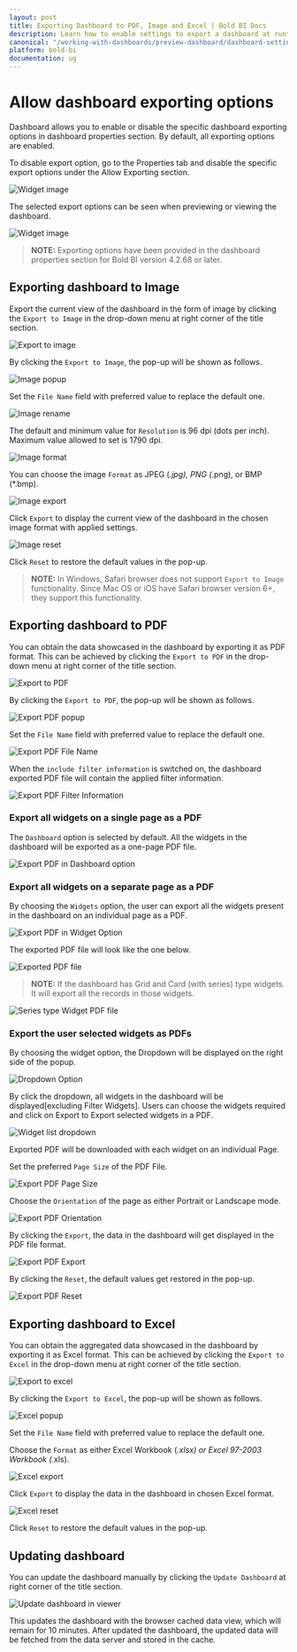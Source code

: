 ```yaml
---
layout: post
title: Exporting Dashboard to PDF, Image and Excel | Bold BI Docs
description: Learn how to enable settings to export a dashboard at runtime to PDF, Image or Excel files in Bold BI Embedded.
canonical: "/working-with-dashboards/preview-dashboard/dashboard-settings/"
platform: bold-bi
documentation: ug
---
```

# Allow dashboard exporting options

Dashboard allows you to enable or disable the specific dashboard exporting options in dashboard properties section. By default, all exporting options are enabled.

To disable export option, go to the Properties tab and disable the specific export options under the Allow Exporting section.

![Widget image](/static/assets/working-with-dashboards/preview-dashboards/images/allow-exporting-option.png)

The selected export options can be seen when previewing or viewing the dashboard.

![Widget image](/static/assets/working-with-dashboards/preview-dashboards/images/exporting-option-dashboard.png)

> **NOTE:** Exporting options have been provided in the dashboard properties section for Bold BI version 4.2.68 or later.

## Exporting dashboard to Image

   Export the current view of the dashboard in the form of image by clicking the `Export to Image` in the drop-down menu at right corner of the title section.
    
   ![Export to image](/static/assets/working-with-dashboards/preview-dashboards/images/exporttoimage.png)
   
   By clicking the `Export to Image`, the pop-up will be shown as follows.
   
   ![Image popup](/static/assets/working-with-dashboards/preview-dashboards/images/Imagepopup.png)
   
   Set the `File Name` field with preferred value to replace the default one.
   
   ![Image rename](/static/assets/working-with-dashboards/preview-dashboards/images/Imagerename.png)
   
   The default and minimum value for `Resolution` is 96 dpi (dots per inch). Maximum value allowed to set is 1790 dpi.
   
   ![Image format](/static/assets/working-with-dashboards/preview-dashboards/images/ImageFormat.png)
   
   You can choose the image `Format` as JPEG (*.jpg), PNG (*.png), or BMP (*.bmp).
   
   ![Image export](/static/assets/working-with-dashboards/preview-dashboards/images/ImageExport.png)
   
   Click `Export` to display the current view of the dashboard in the chosen image format with applied settings.
   
   ![Image reset](/static/assets/working-with-dashboards/preview-dashboards/images/ImageReset.png)
   
   Click `Reset` to restore the default values in the pop-up.
   
   > **NOTE:**  In Windows, Safari browser does not support `Export to Image` functionality. Since Mac OS or iOS have Safari browser version 6+, they support this functionality.
   
## Exporting dashboard to PDF

   You can obtain the data showcased in the dashboard by exporting it as PDF format. This can be achieved by clicking the `Export to PDF` in the drop-down menu at right corner of the title section.
   
   ![Export to PDF](/static/assets/working-with-dashboards/preview-dashboards/images/ExporttoPDF.png#max-width=70%)
   
   By clicking the `Export to PDF`, the pop-up will be shown as follows.
   
   ![Export PDF popup ](/static/assets/working-with-dashboards/preview-dashboards/images/dashboardPDFExportDialog.png#max-width=70%)

   Set the `File Name` field with preferred value to replace the default one.
   
   ![Export PDF File Name](/static/assets/working-with-dashboards/preview-dashboards/images/dashboardPDFExportFileName.png#max-width=70%)
   
   When the `include filter information` is switched on, the dashboard exported PDF file will contain the applied filter information.

   ![Export PDF Filter Information](/static/assets/working-with-dashboards/preview-dashboards/images/dashboardPDFExportFilterToggle.png#max-width=70%)

   ### Export all widgets on a single page as a PDF
   
   The `Dashboard` option is selected by default. All the widgets in the dashboard will be exported as a one-page PDF file.
   
   ![Export PDF in Dashboard option](/static/assets/working-with-dashboards/preview-dashboards/images/dashboardPDFExportDashboardOption.png#max-width=70%)

   ### Export all widgets on a separate page as a PDF

   By choosing the `Widgets` option, the user can export all the widgets present in the dashboard on an individual page as a PDF.

   ![Export PDF in Widget Option](/static/assets/working-with-dashboards/preview-dashboards/images/dashboardPDFExportWidgetOption.png#max-width=70%)

   The exported PDF file will look like the one below.

   ![Exported PDF file](/static/assets/working-with-dashboards/preview-dashboards/images/dashboardPDFExport.png)

   >**NOTE:** If the dashboard has Grid and Card (with series) type widgets. It will export all the records in those widgets.

   ![Series type Widget PDF file](/static/assets/working-with-dashboards/preview-dashboards/images/dashboardPDFExportSeriesWidget.png)

   ### Export the user selected widgets as PDFs

   By choosing the widget option, the Dropdown will be displayed on the right side of the popup.

   ![Dropdown Option](/static/assets/working-with-dashboards/preview-dashboards/images/dashboardPDFExportWidgetOptionAll.png#max-width=70%)

   By click the dropdown, all widgets in the dashboard will be displayed[excluding Filter Widgets]. Users can choose the widgets required and click on Export to Export selected widgets in a PDF.

   ![Widget list dropdown](/static/assets/working-with-dashboards/preview-dashboards/images/dashboardPDFExportWidgetListbox.png#max-width=70%)

   Exported PDF will be downloaded with each widget on an individual Page.
   
   Set the preferred `Page Size` of the PDF File.
   
   ![Export PDF Page Size](/static/assets/working-with-dashboards/preview-dashboards/images/dashboardPDFExportPageSize.png#max-width=70%)
   
   Choose the `Orientation` of the page as either Portrait or Landscape mode.
   
   ![Export PDF Orientation](/static/assets/working-with-dashboards/preview-dashboards/images/dashboardPDFExportOrientation.png#max-width=70%)
   
   By clicking the `Export`, the data in the dashboard will get displayed in the PDF file format.
   
   ![Export PDF Export](/static/assets/working-with-dashboards/preview-dashboards/images/dashboardPDFExportButton.png#max-width=70%)
   
   By clicking the `Reset`, the default values get restored in the pop-up.
   
   ![Export PDF Reset](/static/assets/working-with-dashboards/preview-dashboards/images/dashboardPDFExportReset.png#max-width=70%) 
   
## Exporting dashboard to Excel

   You can obtain the aggregated data showcased in the dashboard by exporting it as Excel format. This can be achieved by clicking the `Export to Excel` in the drop-down menu at right corner of the title section.
    
   ![Export to excel](/static/assets/working-with-dashboards/preview-dashboards/images/exporttoexcel.png)
   
   By clicking the `Export to Excel`, the pop-up will be shown as follows.
   
   ![Excel popup](/static/assets/working-with-dashboards/preview-dashboards/images/Excelpopup.png)  
   
   Set the `File Name` field with preferred value to replace the default one.
   
   Choose the `Format` as either Excel Workbook (*.xlsx) or Excel 97-2003 Workbook (*.xls).
   
   ![Excel export](/static/assets/working-with-dashboards/preview-dashboards/images/Excelexport.png)
   
   Click `Export` to display the data in the dashboard in chosen Excel format.
   
   ![Excel reset](/static/assets/working-with-dashboards/preview-dashboards/images/Excelreset.png)
   
   Click `Reset` to restore the default values in the pop-up.
   
## Updating dashboard

   You can update the dashboard manually by clicking the `Update Dashboard` at right corner of the title section.
    
   ![Update dashboard in viewer](/static/assets/working-with-dashboards/preview-dashboards/images/updatedashboardinviewer.png)
    
   This updates the dashboard with the browser cached data view, which will remain for 10 minutes. After updated the dashboard, the updated data will be fetched from the data server and stored in the cache.